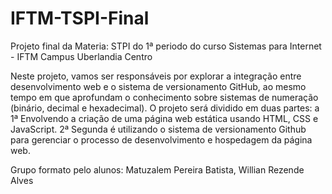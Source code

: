 # IFTM-TSPI-Final
Projeto final da Materia: STPI do 1ª periodo do curso Sistemas para Internet - IFTM Campus Uberlandia Centro 

Neste projeto, vamos ser responsáveis por explorar a integração entre desenvolvimento web e o sistema de
versionamento GitHub, ao mesmo tempo em que aprofundam o conhecimento sobre sistemas de numeração (binário,
decimal e hexadecimal). 
O projeto será dividido em duas partes: a
    1ª Envolvendo a criação de uma página web estática usando HTML, CSS e JavaScript.
    2ª Segunda é utilizando o sistema de versionamento Github para gerenciar o processo de desenvolvimento e hospedagem da página web.

Grupo formato pelo alunos:
Matuzalem Pereira Batista,
Willian Rezende Alves
